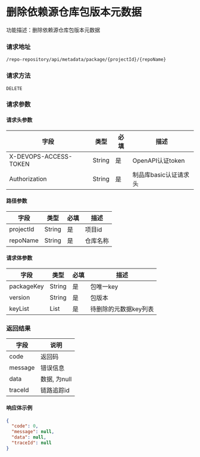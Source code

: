 # 删除依赖源仓库包版本元数据
功能描述：删除依赖源仓库包版本元数据

### 请求地址
```
/repo-repository/api/metadata/package/{projectId}/{repoName}
```

### 请求方法
`DELETE`
### 请求参数

#### 请求头参数

| 字段                  | 类型   | 必填 | 描述                  |
| --------------------- | ------ | ---- | --------------------- |
| X-DEVOPS-ACCESS-TOKEN | String | 是   | OpenAPI认证token      |
| Authorization         | String | 是   | 制品库basic认证请求头 |

#### 路径参数

| 字段        | 类型     | 必填  | 描述     |
|-----------|--------|-----|--------|
| projectId | String | 是   | 项目id   |
| repoName  | String | 是   | 仓库名称   |

#### 请求体参数

| 字段         | 类型     | 必填  | 描述           |
|------------|--------|-----|--------------|
| packageKey | String | 是   | 包唯一key       |
| version    | String | 是   | 包版本          |
| keyList    | List   | 是   | 待删除的元数据key列表 |

### 返回结果

| 字段      | 说明        |
|---------|-----------|
| code    | 返回码       |
| message | 错误信息      |
| data    | 数据, 为null |
| traceId | 链路追踪id    |

#### 响应体示例

```json
{
  "code": 0,
  "message": null,
  "data": null,
  "traceId": null
}
```

